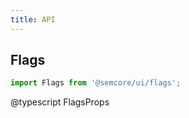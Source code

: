 ```yaml
---
title: API
---
```


## Flags

```js
import Flags from '@semcore/ui/flags';
```

@typescript FlagsProps
